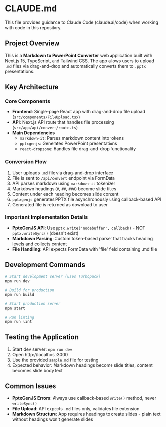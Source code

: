 # CLAUDE.md

This file provides guidance to Claude Code (claude.ai/code) when working with code in this repository.

## Project Overview

This is a **Markdown to PowerPoint Converter** web application built with Next.js 15, TypeScript, and Tailwind CSS. The app allows users to upload `.md` files via drag-and-drop and automatically converts them to `.pptx` presentations.

## Key Architecture

### Core Components
- **Frontend**: Single-page React app with drag-and-drop file upload (`src/components/FileUpload.tsx`)
- **API**: Next.js API route that handles file processing (`src/app/api/convert/route.ts`)
- **Main Dependencies**:
  - `markdown-it`: Parses markdown content into tokens
  - `pptxgenjs`: Generates PowerPoint presentations
  - `react-dropzone`: Handles file drag-and-drop functionality

### Conversion Flow
1. User uploads `.md` file via drag-and-drop interface
2. File is sent to `/api/convert` endpoint via FormData
3. API parses markdown using `markdown-it` tokenizer
4. Markdown headings (`#`, `##`, `###`) become slide titles
5. Content under each heading becomes slide content
6. `pptxgenjs` generates PPTX file asynchronously using callback-based API
7. Generated file is returned as download to user

### Important Implementation Details
- **PptxGenJS API**: Use `pptx.write('nodebuffer', callback)` - NOT `pptx.writeSync()` (doesn't exist)
- **Markdown Parsing**: Custom token-based parser that tracks heading levels and collects content
- **File Handling**: API expects FormData with 'file' field containing .md file

## Development Commands

```bash
# Start development server (uses Turbopack)
npm run dev

# Build for production
npm run build

# Start production server
npm start

# Run linting
npm run lint
```

## Testing the Application
1. Start dev server: `npm run dev`
2. Open http://localhost:3000
3. Use the provided `sample.md` file for testing
4. Expected behavior: Markdown headings become slide titles, content becomes slide body text

## Common Issues
- **PptxGenJS Errors**: Always use callback-based `write()` method, never `writeSync()`
- **File Upload**: API expects `.md` files only, validates file extension
- **Markdown Structure**: App requires headings to create slides - plain text without headings won't generate slides